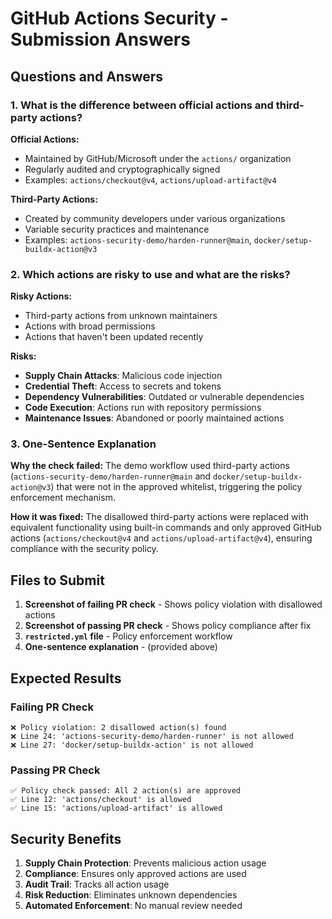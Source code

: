 # GitHub Actions Security - Submission Answers

## Questions and Answers

### 1. What is the difference between official actions and third-party actions?

**Official Actions:**
- Maintained by GitHub/Microsoft under the `actions/` organization
- Regularly audited and cryptographically signed
- Examples: `actions/checkout@v4`, `actions/upload-artifact@v4`

**Third-Party Actions:**
- Created by community developers under various organizations
- Variable security practices and maintenance
- Examples: `actions-security-demo/harden-runner@main`, `docker/setup-buildx-action@v3`

### 2. Which actions are risky to use and what are the risks?

**Risky Actions:**
- Third-party actions from unknown maintainers
- Actions with broad permissions
- Actions that haven't been updated recently

**Risks:**
- **Supply Chain Attacks**: Malicious code injection
- **Credential Theft**: Access to secrets and tokens
- **Dependency Vulnerabilities**: Outdated or vulnerable dependencies
- **Code Execution**: Actions run with repository permissions
- **Maintenance Issues**: Abandoned or poorly maintained actions

### 3. One-Sentence Explanation

**Why the check failed:** The demo workflow used third-party actions (`actions-security-demo/harden-runner@main` and `docker/setup-buildx-action@v3`) that were not in the approved whitelist, triggering the policy enforcement mechanism.

**How it was fixed:** The disallowed third-party actions were replaced with equivalent functionality using built-in commands and only approved GitHub actions (`actions/checkout@v4` and `actions/upload-artifact@v4`), ensuring compliance with the security policy.

## Files to Submit

1. **Screenshot of failing PR check** - Shows policy violation with disallowed actions
2. **Screenshot of passing PR check** - Shows policy compliance after fix
3. **`restricted.yml` file** - Policy enforcement workflow
4. **One-sentence explanation** - (provided above)

## Expected Results

### Failing PR Check
```
❌ Policy violation: 2 disallowed action(s) found
❌ Line 24: 'actions-security-demo/harden-runner' is not allowed
❌ Line 27: 'docker/setup-buildx-action' is not allowed
```

### Passing PR Check
```
✅ Policy check passed: All 2 action(s) are approved
✅ Line 12: 'actions/checkout' is allowed
✅ Line 15: 'actions/upload-artifact' is allowed
```

## Security Benefits

1. **Supply Chain Protection**: Prevents malicious action usage
2. **Compliance**: Ensures only approved actions are used
3. **Audit Trail**: Tracks all action usage
4. **Risk Reduction**: Eliminates unknown dependencies
5. **Automated Enforcement**: No manual review needed
